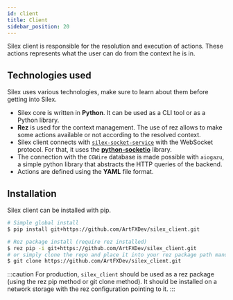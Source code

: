 ```yaml
---
id: client
title: Client
sidebar_position: 20
---
```


Silex client is responsible for the resolution and execution of actions. These actions represents what the user
can do from the context he is in.

## Technologies used

Silex uses various technologies, make sure to learn about them before getting into Silex.

- Silex core is written in **Python**. It can be used as a CLI tool or as a Python library.
- **Rez** is used for the context management. The use of rez allows to make some actions available or not according to the resolved context.
- Silex client connects with [`silex-socket-service`](https://github.com/ArtFXDev/silex-socket-service) with the WebSocket protocol. For that, it uses the [**python-socketio**](https://python-socketio.readthedocs.io/en/latest/index.html) library.
- The connection with the `CGWire` database is made possible with `aiogazu`, a simple python library that abstracts the HTTP queries of the backend.
- Actions are defined using the **YAML** file format.

## Installation

Silex client can be installed with pip.

```bash
# Simple global install
$ pip install git+https://github.com/ArtFXDev/silex_client.git

# Rez package install (require rez installed)
$ rez pip -i git+https://github.com/ArtFXDev/silex_client.git
# or simply clone the repo and place it into your rez package path manually
$ git clone https://github.com/ArtFXDev/silex_client.git
```

:::caution
For production, `silex_client` should be used as a rez package (using the rez pip method or git clone method). It should be installed on a network storage with the rez configuration pointing to it.
:::
